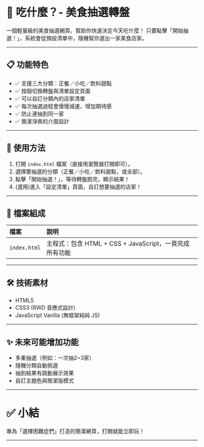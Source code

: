 # 🥒 吃什麼？- 美食抽選轉盤

一個輕量級的美食抽選網頁，幫助你快速決定今天吃什麼！
只要點擊「開始抽選！」，系統會從預設清單中，隨機幫你選出一家美食店家。

---

## 📋 功能特色

- ✅ 支援三大分類：正餐／小吃／飲料甜點
- ✅ 按鈕切換轉盤與清單設定頁面
- ✅ 可以自訂分類內的店家清單
- ✅ 每次抽選過程會慢慢減速，增加期待感
- ✅ 防止連抽到同一家
- ✅ 簡潔淨爽的介面設計

---

## 🚀 使用方法

1. 打開 `index.html` 檔案（直接用瀏覽器打開即可）。
2. 選擇要抽選的分類（正餐／小吃／飲料甜點，或全部）。
3. 點擊「開始抽選！」，等待轉盤跑完，顯示結果！
4. (選用)進入「設定清單」頁面，自訂想要抽選的店家！

---

## 💪 檔案組成

| 檔案 | 說明 |
|:--|:--|
| `index.html` | 主程式：包含 HTML + CSS + JavaScript，一頁完成所有功能 |

---

## 🛠 技術素材

- HTML5
- CSS3 (RWD 音應式設計)
- JavaScript Vanilla (無框架純純 JS)

---

## ✨ 未來可能增加功能

- 多重抽選（例如：一次抽2~3家）
- 隨機分類自動挑選
- 抽到結果有跳動展示效果
- 自訂主題色與簡潔版模式

---

# ✅ 小結

專為「選擇困難症們」打造的簡潔網頁，打開就能立即玩！

---
